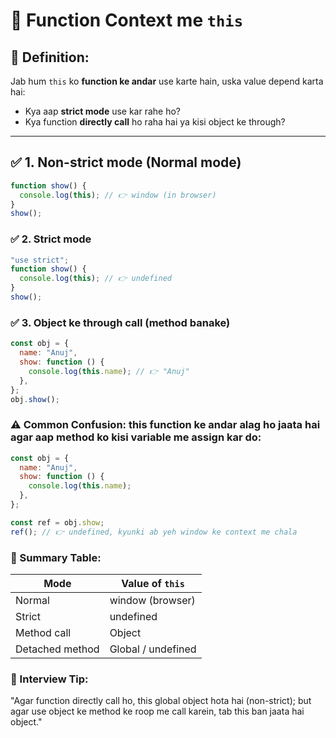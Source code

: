  
 # 🔹 Function Context me `this`

## 📌 Definition:
Jab hum `this` ko **function ke andar** use karte hain, uska value depend karta hai:

- Kya aap **strict mode** use kar rahe ho?
- Kya function **directly call** ho raha hai ya kisi object ke through?

---

## ✅ 1. Non-strict mode (Normal mode)

```js
function show() {
  console.log(this); // 👉 window (in browser)
}
show();
```

### ✅ 2. Strict mode
```js
"use strict";
function show() {
  console.log(this); // 👉 undefined
}
show();
```

### ✅ 3. Object ke through call (method banake)
```js
const obj = {
  name: "Anuj",
  show: function () {
    console.log(this.name); // 👉 "Anuj"
  },
};
obj.show();
```

### ⚠️ Common Confusion: this function ke andar alag ho jaata hai agar aap method ko kisi variable me assign kar do:
```js
const obj = {
  name: "Anuj",
  show: function () {
    console.log(this.name);
  },
};

const ref = obj.show;
ref(); // 👉 undefined, kyunki ab yeh window ke context me chala
```

### 📌 Summary Table:
| Mode            | Value of `this`    |
| --------------- | ------------------ |
| Normal          | window (browser)   |
| Strict          | undefined          |
| Method call     | Object             |
| Detached method | Global / undefined |

### 💬 Interview Tip:
"Agar function directly call ho, this global object hota hai (non-strict); but agar use object ke method ke roop me call karein, tab this ban jaata hai object."




